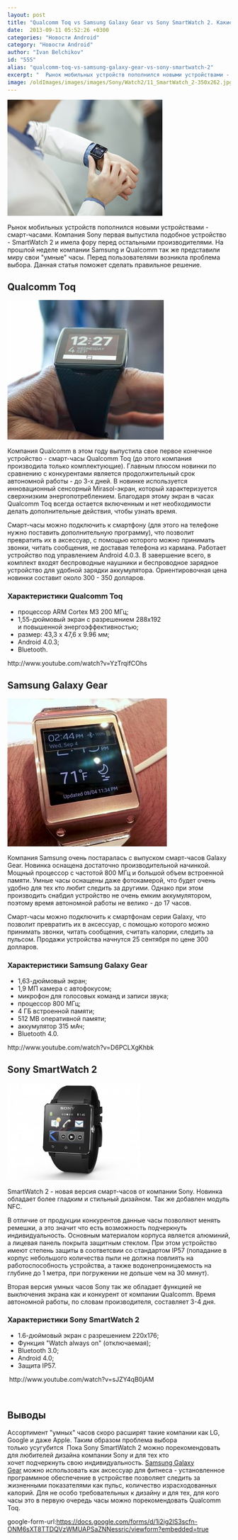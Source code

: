 ```yaml
---
layout: post
title: "Qualcomm Toq vs Samsung Galaxy Gear vs Sony SmartWatch 2. Какие часы купить?"
date:  2013-09-11 05:52:26 +0300
categories: "Новости Android"
category: "Новости Android"
author: "Ivan Belchikov"
id: "555"
alias: "qualcomm-toq-vs-samsung-galaxy-gear-vs-sony-smartwatch-2"
excerpt: "  Рынок мобильных устройств пополнился новыми устройствами - смарт-часами. Компания Sony первая выпустила подобное устройство - SmartWatch 2 и имела фору перед остальными производителями. На прошлой неделе компании Samsung и Qualcomm так же представили миру свои умные часы. Перед пользователями возникла проблема выбора. Данная статья поможет сделать правильное решение."
image: /oldImages/images/images/Sony/Watch2/11_SmartWatch_2-350x262.jpg
---
```

<img src="/oldImages/images/images/Sony/Watch2/11_SmartWatch_2-350x262.jpg" alt="Smart часы" />  

Рынок мобильных устройств пополнился новыми устройствами - смарт-часами. Компания Sony первая выпустила подобное устройство - SmartWatch 2 и имела фору перед остальными производителями. На прошлой неделе компании Samsung и Qualcomm так же представили миру свои "умные" часы. Перед пользователями возникла проблема выбора. Данная статья поможет сделать правильное решение.


<h2>Qualcomm Toq</h2>
<img src="/oldImages/images/images/Qualcomm/Toq/Toq-11-640x425.jpg" alt="Qualcomm Toq" />

Компания Qualcomm в этом году выпустила свое первое конечное устройство - смарт-часы Qualcomm Toq (до этого компания производила только комплектующие). Главным плюсом новинки по сравнению с конкурентами является продолжительный срок автономной работы - до 3-х дней. В новинке используется инновационный сенсорный Mirasol-экран, который характеризуется сверхнизким энергопотреблением. Благодаря этому экран в часах Qualcomm Toq всегда остается включенным и нет необходимости делать дополнительные действия, чтобы узнать время. 

Смарт-часы можно подключить к смартфону (для этого на телефоне нужно поставить дополнительную программу), что позволит превратить их в аксессуар, с помощью которого можно принимать звонки, читать сообщения, не доставая телефона из кармана. Работает устройство под управлением Android 4.0.3. В завершение всего, в комплект входят беспроводные наушники и беспроводное зарядное устройство для удобной зарядки аккумулятора. Ориентировочная цена новинки составит около 300 - 350 долларов.

<h3>Характеристики Qualcomm Toq</h3>
<ul>
<li>процессор ARM Cortex M3 200 МГц;</li>
<li>1,55-дюймовый экран с разрешением 288x192 и повышенной энергоэффективностью;</li>
<li>размер: 43,3 х 47,6 х 9.96 мм;</li>
<li>Android 4.0.3;</li>
<li>Bluetooth.</li>
</ul>
http://www.youtube.com/watch?v=YzTrqifCOhs

<h2>Samsung Galaxy Gear</h2>
<img src="/oldImages/images/images/Samsung/Gear/galaxy-gear-on-wrist1-640x360.jpg" alt="Samsung Galaxy Gear" />

Компания Samsung очень постаралась с выпуском смарт-часов Galaxy Gear. Новинка оснащена достаточно производительной начинкой. Мощный процессор с частотой 800 МГц и большой объем встроенной памяти. Умные часы оснащены даже фотокамерой, что будет очень удобно для тех кто любит следить за другими. Однако при этом производить снабдил устройство не очень емким аккумулятором, поэтому время автономной работы не велико - до 17 часов.

Смарт-часы можно подключить к смартфонам серии Galaxy, что позволит превратить их в аксессуар, с помощью которого можно принимать звонки, читать сообщения, считать калории, следить за пульсом. Продажи устройства начнутся 25 сентября по цене 300 долларов.

<h3>Характеристики Samsung Galaxy Gear</h3>
<ul>
<li>1,63-дюймовый экран;</li>
<li>1,9 МП камера с автофокусом;</li>
<li>микрофон для голосовых команд и записи звука;</li>
<li>процессор 800 МГц;</li>
<li>4 ГБ встроенной памяти;</li>
<li>512 MB оперативной памяти;</li>
<li>аккумулятор 315 мАч;</li>
<li>Bluetooth 4.0.</li>
</ul>
http://www.youtube.com/watch?v=D6PCLXgKhbk

<h2>Sony SmartWatch 2</h2>
<img src="/oldImages/images/images/Sony/Watch2/1_smartwatch_2_black_angled.jpg" alt="Sony Smartwatch 2" />

SmartWatch 2 - новая версия смарт-часов от компании Sony. Новинка обладает более гладким и стильный дизайном. Так же добавлен модуль NFC.

В отличие от продукции конкурентов данные часы позволяют менять ремешки, а это значит что есть возможность подчеркнуть индивидуальность. Основным материалом корпуса является алюминий, а лицевая панель покрыта защитным стеклом. При этом устройство имеют степень защиты в соответсвии со стандартом IP57 (попадание в корпус небольшого количества пыли не должна повлиять на работоспособность устройства, а также водонепроницаемость на глубине до 1 метра, при погружении не дольше чем на 30 минут). 

Вторая версия умных часов Sony так же обладает функцией не выключения экрана как и конкурент от компании Qualcomm. Время автономной работы, по словам производителя, составляет 3-4 дня.

<h3>Характеристики Sony SmartWatch 2</h3>
<ul>
<li>1.6-дюймовый экран с разрешением 220x176;</li>
<li>Функция "Watch always on" (отключаемая);</li>
<li>Bluetooth 3.0;</li>
<li>Android 4.0;</li>
<li>Защита IP57.</li>
</ul>
 http://www.youtube.com/watch?v=sJZY4qB0jAM

 

<h2>Выводы</h2>
Ассортимент "умных" часов скоро расширят такие компании как LG, Google и даже Apple. Таким образом проблема выбора только усугубится  Пока Sony SmartWatch 2 можно порекомендовать для любителей дизайна компании Sony и для тех кто хочет подчеркнуть свою индивидуальность. <a href="index.php?option=com_content&amp;view=article&amp;id=526&amp;catid=8&amp;Itemid=102">Samsung Galaxy Gear</a> можно использовать как аксессуар для фитнеса - установленное программное обеспечение в устройстве позволяет следить за жизненными показателями как пульс, количество израсходованных калорий. Для не особо требовательных к дизайну и для тех, для кого часы это в первую очередь часы можно порекомендовать Qualcomm Toq.

google-form-url:https://docs.google.com/forms/d/1i2ig2lS3scfn-ONM6sXT8TTDQVzWMUAPSaZNNessric/viewform?embedded=true

 
